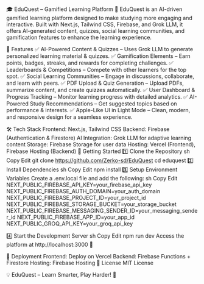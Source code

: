 🎓 EduQuest – Gamified Learning Platform 🚀
EduQuest is an AI-driven gamified learning platform designed to make studying more engaging and interactive. Built with Next.js, Tailwind CSS, Firebase, and Grok LLM, it offers AI-generated content, quizzes, social learning communities, and gamification features to enhance the learning experience.

🌟 Features
✅ AI-Powered Content & Quizzes – Uses Grok LLM to generate personalized learning material & quizzes.
✅ Gamification Elements – Earn points, badges, streaks, and rewards for completing challenges.
✅ Leaderboards & Competitions – Compete with other learners for the top spot.
✅ Social Learning Communities – Engage in discussions, collaborate, and learn with peers.
✅ PDF Upload & Quiz Generation – Upload PDFs, summarize content, and create quizzes automatically.
✅ User Dashboard & Progress Tracking – Monitor learning progress with detailed analytics.
✅ AI-Powered Study Recommendations – Get suggested topics based on performance & interests.
✅ Apple-Like UI in Light Mode – Clean, modern, and responsive design for a seamless experience.

🛠️ Tech Stack
Frontend: Next.js, Tailwind CSS
Backend: Firebase (Authentication & Firestore)
AI Integration: Grok LLM for adaptive learning content
Storage: Firebase Storage for user data
Hosting: Vercel (Frontend), Firebase Hosting (Backend)
🚀 Getting Started
1️⃣ Clone the Repository
sh
Copy
Edit
git clone https://github.com/Zerko-sd/EduQuest
cd eduquest
2️⃣ Install Dependencies
sh
Copy
Edit
npm install
3️⃣ Setup Environment Variables
Create a .env.local file and add the following:
sh
Copy
Edit
NEXT_PUBLIC_FIREBASE_API_KEY=your_firebase_api_key
NEXT_PUBLIC_FIREBASE_AUTH_DOMAIN=your_auth_domain
NEXT_PUBLIC_FIREBASE_PROJECT_ID=your_project_id
NEXT_PUBLIC_FIREBASE_STORAGE_BUCKET=your_storage_bucket
NEXT_PUBLIC_FIREBASE_MESSAGING_SENDER_ID=your_messaging_sender_id
NEXT_PUBLIC_FIREBASE_APP_ID=your_app_id
NEXT_PUBLIC_GROQ_API_KEY=your_groq_api_key

4️⃣ Start the Development Server
sh
Copy
Edit
npm run dev
Access the platform at http://localhost:3000 🚀

📌 Deployment
Frontend: Deploy on Vercel
Backend: Firebase Functions + Firestore
Hosting: Firebase Hosting
📜 License
MIT License

💡 EduQuest – Learn Smarter, Play Harder! 🚀

